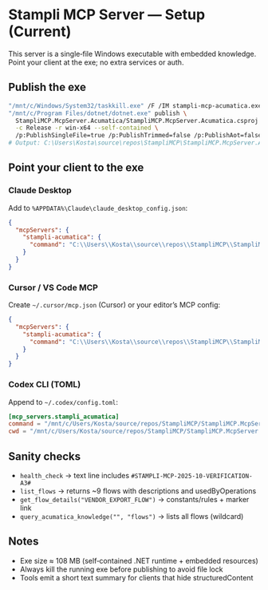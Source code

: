 # Stampli MCP Server — Setup (Current)

This server is a single‑file Windows executable with embedded knowledge. Point your client at the exe; no extra services or auth.

## Publish the exe
```bash
"/mnt/c/Windows/System32/taskkill.exe" /F /IM stampli-mcp-acumatica.exe || true
"/mnt/c/Program Files/dotnet/dotnet.exe" publish \
  StampliMCP.McpServer.Acumatica/StampliMCP.McpServer.Acumatica.csproj \
  -c Release -r win-x64 --self-contained \
  /p:PublishSingleFile=true /p:PublishTrimmed=false /p:PublishAot=false --nologo
# Output: C:\Users\Kosta\source\repos\StampliMCP\StampliMCP.McpServer.Acumatica\bin\Release\net10.0\win-x64\publish\stampli-mcp-acumatica.exe
```

## Point your client to the exe

### Claude Desktop
Add to `%APPDATA%\Claude\claude_desktop_config.json`:
```json
{
  "mcpServers": {
    "stampli-acumatica": {
      "command": "C:\\Users\\Kosta\\source\\repos\\StampliMCP\\StampliMCP.McpServer.Acumatica\\bin\\Release\\net10.0\\win-x64\\publish\\stampli-mcp-acumatica.exe"
    }
  }
}
```

### Cursor / VS Code MCP
Create `~/.cursor/mcp.json` (Cursor) or your editor’s MCP config:
```json
{
  "mcpServers": {
    "stampli-acumatica": {
      "command": "C:\\Users\\Kosta\\source\\repos\\StampliMCP\\StampliMCP.McpServer.Acumatica\\bin\\Release\\net10.0\\win-x64\\publish\\stampli-mcp-acumatica.exe"
    }
  }
}
```

### Codex CLI (TOML)
Append to `~/.codex/config.toml`:
```toml
[mcp_servers.stampli_acumatica]
command = "/mnt/c/Users/Kosta/source/repos/StampliMCP/StampliMCP.McpServer.Acumatica/bin/Release/net10.0/win-x64/publish/stampli-mcp-acumatica.exe"
cwd = "/mnt/c/Users/Kosta/source/repos/StampliMCP/StampliMCP.McpServer.Acumatica"
```

## Sanity checks
- `health_check` → text line includes `#STAMPLI-MCP-2025-10-VERIFICATION-A3#`
- `list_flows` → returns ~9 flows with descriptions and usedByOperations
- `get_flow_details("VENDOR_EXPORT_FLOW")` → constants/rules + marker link
- `query_acumatica_knowledge("", "flows")` → lists all flows (wildcard)

## Notes
- Exe size ≈ 108 MB (self‑contained .NET runtime + embedded resources)
- Always kill the running exe before publishing to avoid file lock
- Tools emit a short text summary for clients that hide structuredContent

